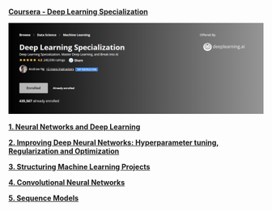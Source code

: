 <html>
<head>
</head>
<body>

<p><b><a class="heading1" href="https://github.com/chinmaysathe93/Coursera_Deep_Learning_Specialization/blob/master/Deep%20Learning%20Certificates/Deep%20Learning%20Specialization.pdf">Coursera - Deep Learning Specialization</a></b></p>
<a href = "https://www.coursera.org/specializations/deep-learning"> <img src="/Deep_Learning_Screen.png"></a>

<p><b><a class="RestText" href="https://github.com/chinmaysathe93/Coursera_Deep_Learning_Specialization/blob/master/Deep%20Learning%20Certificates/1.%20Neural%20Networks%20and%20Deep%20Learning.pdf">
  1. Neural Networks and Deep Learning
 </a></b></p>
 
 <p><b><a class="RestText" href="https://github.com/chinmaysathe93/Coursera_Deep_Learning_Specialization/blob/master/Deep%20Learning%20Certificates/2.%20Improving%20Deep%20Neural%20Networks.pdf">
  2. Improving Deep Neural Networks: Hyperparameter tuning, Regularization and Optimization
 </a></b></p>

<p><b><a class="RestText" href="https://github.com/chinmaysathe93/Coursera_Deep_Learning_Specialization/blob/master/Deep%20Learning%20Certificates/3.%20Structuring%20Machine%20Learning%20Projects.pdf">
  3. Structuring Machine Learning Projects
 </a></b></p>

<p><b><a class="RestText" href="https://github.com/chinmaysathe93/Coursera_Deep_Learning_Specialization/blob/master/Deep%20Learning%20Certificates/4.%20Convolution%20Neural%20Network.pdf">
  4. Convolutional Neural Networks
 </a></b></p>

<p><b><a class="RestText" href="https://github.com/chinmaysathe93/Coursera_Deep_Learning_Specialization/blob/master/Deep%20Learning%20Certificates/5.%20Sequence%20Models.pdf">
  5. Sequence Models
 </a></b></p>

</body>
</html>
